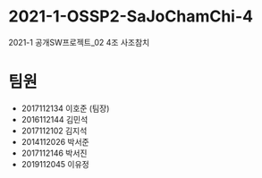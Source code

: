 # 2021-1-OSSP2-SaJoChamChi-4
2021-1 공개SW프로젝트_02 4조 사조참치

# 팀원
 * 2017112134 이호준 (팀장)
 * 2016112144 김민석
 * 2017112102 김지석
 * 2014112026 박서준
 * 2017112146 박서진
 * 2019112045 이유정
